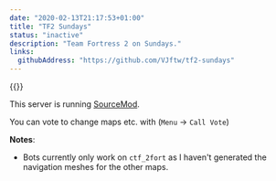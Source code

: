 ```yaml
---
date: "2020-02-13T21:17:53+01:00"
title: "TF2 Sundays"
status: "inactive"
description: "Team Fortress 2 on Sundays."
links:
  githubAddress: "https://github.com/VJftw/tf2-sundays"
---
```


{{<joinwithsteam tf2.vjpatel.me>}}

This server is running [SourceMod](https://www.sourcemod.net/). 

You can vote to change maps etc. with (`Menu` -> `Call Vote`)

**Notes**:
 - Bots currently only work on `ctf_2fort` as I haven't generated the navigation meshes for the other maps.
